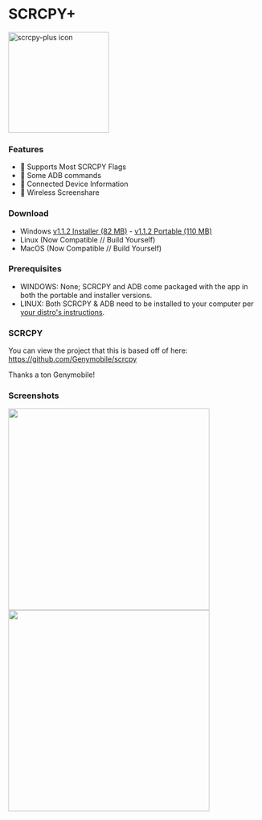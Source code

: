 # SCRCPY+

<img src="https://github.com/Frontesque/scrcpy-plus/raw/main/icons/SCRCPY%2B.png" alt="scrcpy-plus icon" width="200"/>

### Features
- 🚩 Supports Most SCRCPY Flags
- 🤖 Some ADB commands
- 📱 Connected Device Information
- 📶 Wireless Screenshare

### Download
- Windows [v1.1.2 Installer (82 MB)](https://github.com/Frontesque/scrcpy-plus/releases/download/1.2.0/scrcpy-plus-1.2.0-installer-win-x64.exe) - [v1.1.2 Portable (110 MB)](https://github.com/Frontesque/scrcpy-plus/releases/download/1.2.0/scrcpy-plus-1.2.0-portable-win-x64.zip)
- Linux (Now Compatible // Build Yourself)
- MacOS (Now Compatible // Build Yourself)

### Prerequisites
- WINDOWS: None; SCRCPY and ADB come packaged with the app in both the portable and installer versions.
- LINUX:   Both SCRCPY & ADB need to be installed to your computer per [your distro's instructions](https://github.com/Genymobile/scrcpy#linux).

### SCRCPY
You can view the project that this is based off of here:
https://github.com/Genymobile/scrcpy

Thanks a ton Genymobile!

### Screenshots
<img src="https://api.celeste.photos/uploads/ee556ec1-7ac3-44ea-a1f0-541667d58879/Y3xPnNUO.png" height="400" />
<img src="https://api.celeste.photos/uploads/ee556ec1-7ac3-44ea-a1f0-541667d58879/GK7edqcK.png" height="400" />
